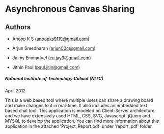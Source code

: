 Asynchronous Canvas Sharing
===========================

## Authors ##
* Anoop K S (anoopks9119@gmail.com)

* Arjun Sreedharan (arjun024@gmail.com)

* Jaimy Emmanuel (en.jay3@gmail.com)

* Jithin Paul (paul.jitin@gmail.com)



##### National Institute of Technology Calicut (NITC) #####
April 2012

This is a  web based tool where multiple users can share a drawing board and make changes to it in real-time. It also includes an embedded text based chat tool. This application is  modeled on Client-Server architecture and we have extensively used HTML, CSS, SVG, Javascript, jQuery and MYSQL to develop the application. You can find more information about this application in the attached 'Project_Report.pdf' under 'report_pdf' folder.
